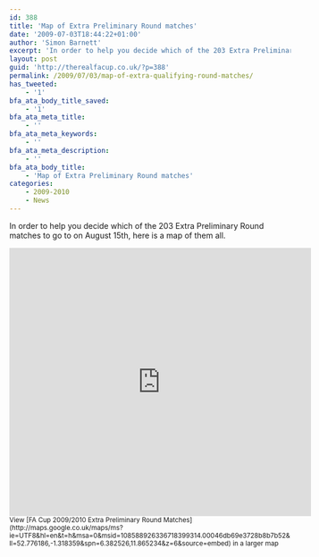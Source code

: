 ```yaml
---
id: 388
title: 'Map of Extra Preliminary Round matches'
date: '2009-07-03T18:44:22+01:00'
author: 'Simon Barnett'
excerpt: 'In order to help you decide which of the 203 Extra Preliminary Round matches to go to on August 15th, here is a map of them all.'
layout: post
guid: 'http://therealfacup.co.uk/?p=388'
permalink: /2009/07/03/map-of-extra-qualifying-round-matches/
has_tweeted:
    - '1'
bfa_ata_body_title_saved:
    - '1'
bfa_ata_meta_title:
    - ''
bfa_ata_meta_keywords:
    - ''
bfa_ata_meta_description:
    - ''
bfa_ata_body_title:
    - 'Map of Extra Preliminary Round matches'
categories:
    - 2009-2010
    - News
---
```


In order to help you decide which of the 203 Extra Preliminary Round matches to go to on August 15th, here is a map of them all.  
<iframe frameborder="0" height="480" marginheight="0" marginwidth="0" scrolling="no" src="http://maps.google.co.uk/maps/ms?ie=UTF8&hl=en&t=h&msa=0&msid=108588926336718399314.00046db69e3728b8b7b52&ll=52.776186,-1.318359&spn=6.382526,11.865234&z=6&output=embed" width="540"></iframe>  
<small>View [FA Cup 2009/2010 Extra Preliminary Round Matches](http://maps.google.co.uk/maps/ms?ie=UTF8&hl=en&t=h&msa=0&msid=108588926336718399314.00046db69e3728b8b7b52&ll=52.776186,-1.318359&spn=6.382526,11.865234&z=6&source=embed) in a larger map</small>